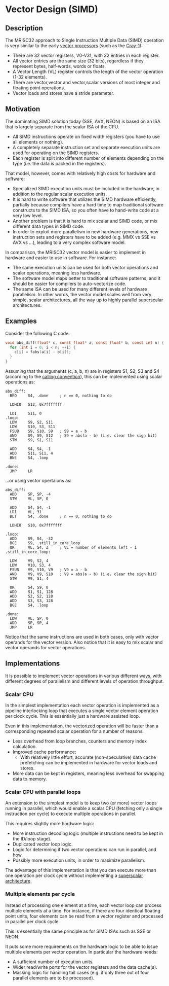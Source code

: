 # Vector Design (SIMD)

## Description

The MRISC32 approach to Single Instruction Multiple Data (SIMD) operation is very similar to the early [vector processors](https://en.wikipedia.org/wiki/Vector_processor) (such as the [Cray-1](https://en.wikipedia.org/wiki/Cray-1)):
* There are 32 vector registers, V0-V31, with 32 entries in each register.
* All vector entries are the same size (32 bits), regardless if they represent bytes, half-words, words or floats.
* A Vector Length (VL) register controls the length of the vector operation (1-32 elements).
* There are vector,vector and vector,scalar versions of most integer and floating point operations.
* Vector loads and stores have a stride parameter.


## Motivation

The dominating SIMD solution today (SSE, AVX, NEON) is based on an ISA that is largely separate from the scalar ISA of the CPU.
* All SIMD instructions operate on fixed width registers (you have to use all elements or nothing).
* A completely separate instruction set and separate execution units are used for operating on the SIMD registers.
* Each register is split into different number of elements depending on the type (i.e. the data is packed in the registers).

That model, however, comes with relatively high costs for hardware and software:
* Specialized SIMD execution units must be included in the hardware, in addition to the regular scalar execution units.
* It is hard to write software that utilizes the SIMD hardware efficiently, partially because compilers have a hard time to map traditional software constructs to the SIMD ISA, so you often have to hand-write code at a very low level.
* Another problem is that it is hard to mix scalar and SIMD code, or mix different data types in SIMD code.
* In order to exploit more parallelism in new hardware generations, new instruction sets and registers have to be added (e.g. MMX vs SSE vs AVX vs ...), leading to a very complex software model.

In comparison, the MRISC32 vector model is easier to implement in hardware and easier to use in software. For instance:
* The same execution units can be used for both vector operations and scalar operations, meaning less hardware.
* The software model maps better to traditional software patterns, and it should be easier for compilers to auto-vectorize code.
* The same ISA can be used for many different levels of hardware parallelism. In other words, the vector model scales well from very simple, scalar architectures, all the way up to highly parallel superscalar architectures.


## Examples

Consider the following C code:

```C
void abs_diff(float* c, const float* a, const float* b, const int n) {
  for (int i = 0; i < n; ++i) {
    c[i] = fabs(a[i] - b[i]);
  }
}
```

Assuming that the arguments (c, a, b, n) are in registers S1, S2, S3 and S4 (according to the [calling convention](Registers.md)), this can be implemented using scalar operations as:

```
abs_diff:
  BEQ     S4, .done     ; n == 0, nothing to do

  LDHIO   S12, 0x7fffffff

  LDI     S11, 0
.loop:
  LDW     S9, S2, S11
  LDW     S10, S3, S11
  FSUB    S9, S10, S9   ; S9 = a - b
  AND     S9, S9, S12   ; S9 = abs(a - b) (i.e. clear the sign bit)
  STW     S9, S1, S11

  ADD     S4, S4, -1
  ADD     S11, S11, 4
  BNE     S4, .loop

.done:
  JMP     LR
```

...or using vector opertaions as:

```
abs_diff:
  ADD     SP, SP, -4
  STW     VL, SP, 0

  ADD     S4, S4, -1
  LDI     VL, 31
  BLT     S4, .done     ; n == 0, nothing to do

  LDHIO   S10, 0x7fffffff

.loop:
  ADD     S9, S4, -32
  BGE     S9, .still_in_core_loop
  OR      VL, S4, Z     ; VL = number of elements left - 1
.still_in_core_loop:

  LDW     V9, S2, 4
  LDW     V10, S3, 4
  FSUB    V9, V10, V9   ; V9 = a - b
  AND     V9, V9, S10   ; V9 = abs(a - b) (i.e. clear the sign bit)
  STW     V9, S1, 4

  OR      S4, S9, 0
  ADD     S1, S1, 128
  ADD     S2, S2, 128
  ADD     S3, S3, 128
  BGE     S4, .loop

.done:
  LDW     VL, SP, 0
  ADD     SP, SP, 4
  JMP     LR
```

Notice that the same instructions are used in both cases, only with vector operands for the vector version. Also notice that it is easy to mix scalar and vector operands for vector operations.


## Implementations

It is possible to implement vector operations in various different ways, with different degrees of parallelism and different levels of operation throughput.

### Scalar CPU

In the simplest implementation each vector operation is implemented as a pipeline interlocking loop that executes a single vector element operation per clock cycle. This is essentially just a hardware assisted loop.

Even in this implementation, the vectorized operation will be faster than a corresponding repeated scalar operation for a number of reasons:
* Less overhead from loop branches, counters and memory index calculation.
* Improved cache performance:
  - With relatively little effort, accurate (non-speculative) data cache prefetching can be implemented in hardware for vector loads and stores.
* More data can be kept in registers, meaning less overhead for swapping data to memory.

### Scalar CPU with parallel loops

An extension to the simplest model is to keep two (or more) vector loops running in parallel, which would enable a scalar CPU (fetching only a single instruction per cycle) to execute multiple operations in parallel.

This requires slightly more hardware logic:
* More instruction decoding logic (multiple instructions need to be kept in the ID/loop stage).
* Duplicated vector loop logic.
* Logic for determning if two vector operations can run in parallel, and how.
* Possibly more execution units, in order to maximize parallelism.

The advantage of this implementation is that you can execute more than one operation per clock cycle without implementing a [superscalar architecture](https://en.wikipedia.org/wiki/Superscalar_processor).

### Multiple elements per cycle

Instead of processing one element at a time, each vector loop can process multiple elements at a time. For instance, if there are four identical floating point units, four elements can be read from a vector register and processed in parallel per clock cycle.

This is essentially the same principle as for SIMD ISAs such as SSE or NEON.

It puts some more requirements on the hardware logic to be able to issue multiple elements per vector operation. In particular the hardware needs:
* A sufficient number of execution units.
* Wider read/write ports for the vector registers and the data cache(s).
* Masking logic for handling tail cases (e.g. if only three out of four parallel elements are to be processed).

